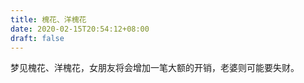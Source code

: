 ```yaml
---
title: 槐花、洋槐花
date: 2020-02-15T20:54:12+08:00
draft: false
---
```


梦见槐花、洋槐花，女朋友将会增加一笔大额的开销，老婆则可能要失财。
